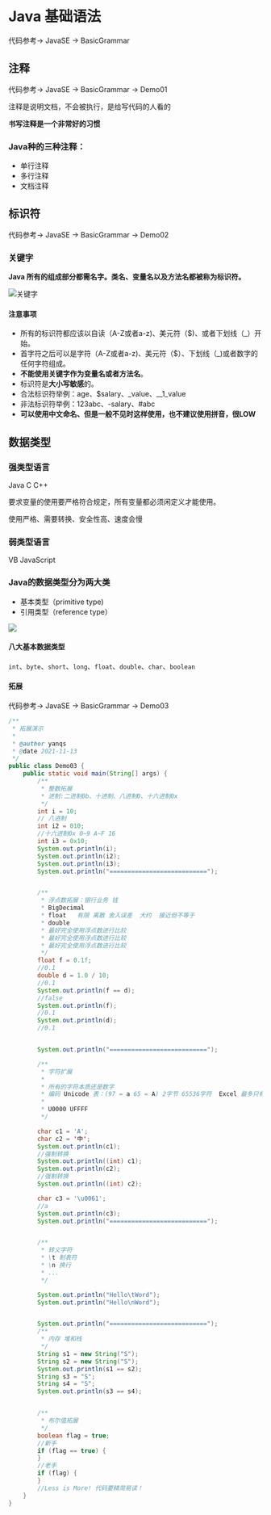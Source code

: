 # Java 基础语法

代码参考-> JavaSE -> BasicGrammar

## 注释

代码参考-> JavaSE -> BasicGrammar -> Demo01

注释是说明文档，不会被执行，是给写代码的人看的

**书写注释是一个非常好的习惯**

### Java种的三种注释：

- 单行注释
- 多行注释
- 文档注释

## 标识符

代码参考-> JavaSE -> BasicGrammar -> Demo02

### 关键字

**Java 所有的组成部分都需名字。类名、变量名以及方法名都被称为标识符。**

![关键字](https://cdn.jsdelivr.net/gh/ndas95038/image-2021/src/202111132044711.png)

#### 注意事项

- 所有的标识符都应该以自读（A-Z或者a-z)、美元符（$)、或者下划线（_）开始。
- 首字符之后可以是字符（A-Z或者a-z)、美元符（$）、下划线（_)或者数字的任何字符组成。
- **不能使用关键字作为变量名或者方法名**。
- 标识符是**大小写敏感**的。
- 合法标识符举例：age、$salary、_value、__1_value
- 非法标识符举例：123abc、-salary、#abc
- **可以使用中文命名、但是一般不见时这样使用，也不建议使用拼音，很LOW**

## 数据类型

### 强类型语言 
Java C C++

要求变量的使用要严格符合规定，所有变量都必须闲定义才能使用。

使用严格、需要转换、安全性高、速度会慢

### 弱类型语言

VB JavaScript

### Java的数据类型分为两大类

- 基本类型（primitive type)  
- 引用类型（reference type）

![](https://cdn.jsdelivr.net/gh/ndas95038/image-2021/src/202111132227258.png)

#### 八大基本数据类型

`int`、`byte`、`short`、`long`、`float`、`double`、`char`、`boolean`

#### 拓展

代码参考-> JavaSE -> BasicGrammar -> Demo03

```java
/**
 * 拓展演示
 *
 * @author yanqs
 * @date 2021-11-13
 */
public class Demo03 {
    public static void main(String[] args) {
        /**
         * 整数拓展
         * 进制:二进制0b、十进制、八进制0、十六进制0x
         */
        int i = 10;
        // 八进制
        int i2 = 010;
        //十六进制0x 0~9 A~F 16
        int i3 = 0x10;
        System.out.println(i);
        System.out.println(i2);
        System.out.println(i3);
        System.out.println("===========================");


        /**
         * 浮点数拓展：银行业务 钱
         * BigDecimal
         * float   有限 离散 舍入误差  大约  接近但不等于
         * double
         * 最好完全使用浮点数进行比较
         * 最好完全使用浮点数进行比较
         * 最好完全使用浮点数进行比较
         */
        float f = 0.1f;
        //0.1
        double d = 1.0 / 10;
        //0.1
        System.out.println(f == d);
        //false
        System.out.println(f);
        //0.1
        System.out.println(d);
        //0.1


        System.out.println("===========================");

        /**
         * 字符扩展
         *
         * 所有的字符本质还是数字
         * 编码 Unicode 表：(97 = a 65 = A) 2字节 65536字符  Excel 最多只有2的十六方 65536
         *
         * U0000 UFFFF
         */

        char c1 = 'A';
        char c2 = '中';
        System.out.println(c1);
        //强制转换
        System.out.println((int) c1);
        System.out.println(c2);
        //强制转换
        System.out.println((int) c2);

        char c3 = '\u0061';
        //a
        System.out.println(c3);
        System.out.println("===========================");


        /**
         * 转义字符
         * \t 制表符
         * \n 换行
         * ...
         */

        System.out.println("Hello\tWord");
        System.out.println("Hello\nWord");


        System.out.println("===========================");
        /**
         * 内存 堆和栈
         */
        String s1 = new String("S");
        String s2 = new String("S");
        System.out.println(s1 == s2);
        String s3 = "S";
        String s4 = "S";
        System.out.println(s3 == s4);


        /**
         * 布尔值拓展
         */
        boolean flag = true;
        //新手
        if (flag == true) {
        }
        //老手
        if (flag) {
        }
        //Less is More! 代码要精简易读！
    }
}

```




